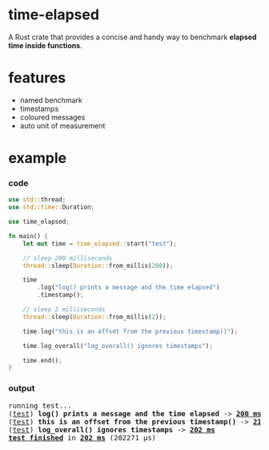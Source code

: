 # time-elapsed

A Rust crate that provides a concise and handy way to benchmark **elapsed time inside functions**.

# features
* named benchmark
* timestamps
* coloured messages
* auto unit of measurement

# example

### code

```rust
use std::thread;
use std::time::Duration;

use time_elapsed;

fn main() {
    let mut time = time_elapsed::start("test");

    // sleep 200 milliseconds
    thread::sleep(Duration::from_millis(200));

    time
        .log("log() prints a message and the time elapsed")
        .timestamp();

    // sleep 2 milliseconds
    thread::sleep(Duration::from_millis(2));

    time.log("this is an offset from the previous timestamp()");

    time.log_overall("log_overall() ignores timestamps");

    time.end();
}
```
### output

<pre>
running test...
(<a href="#output">test</a>) <b>log() prints a message and the time elapsed</b> -> <b><a href="#output">200 ms</a></b>
(<a href="#output">test</a>) <b>this is an offset from the previous timestamp()</b> -> <b><a href="#output">2103 μs</a></b>
(<a href="#output">test</a>) <b>log_overall() ignores timestamps</b> -> <b><a href="#output">202 ms</a></b>
<b><a href="#output">test finished</a></b> in <b><a href="#output">202 ms</a></b> (202271 μs)
</pre>
